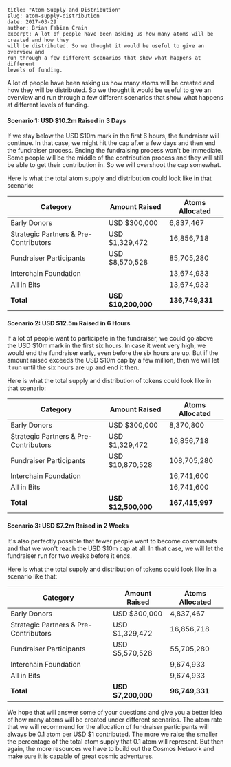 ~~~
title: "Atom Supply and Distribution"
slug: atom-supply-distribution
date: 2017-03-29
author: Brian Fabian Crain
excerpt: A lot of people have been asking us how many atoms will be created and how they
will be distributed. So we thought it would be useful to give an overview and
run through a few different scenarios that show what happens at different
levels of funding.
~~~

A lot of people have been asking us how many atoms will be created and how they
will be distributed. So we thought it would be useful to give an overview and
run through a few different scenarios that show what happens at different
levels of funding.

#### Scenario 1: USD $10.2m Raised in 3 Days  
If we stay below the USD $10m mark in the first 6 hours, the fundraiser will
continue. In that case, we might hit the cap after a few days and then end the
fundraiser process. Ending the fundraising process won't be immediate. Some
people will be the middle of the contribution process and they will still be
able to get their contribution in. So we will overshoot the cap somewhat.

Here is what the total atom supply and distribution could look like in that
scenario:

| Category                              | Amount Raised       | Atoms Allocated |
|---------------------------------------|---------------------|-----------------|
| Early Donors                          | USD $300,000        | 6,837,467       |
| Strategic Partners & Pre-Contributors | USD $1,329,472      | 16,856,718      |
| Fundraiser Participants               | USD $8,570,528      | 85,705,280      |
| Interchain Foundation                 |                     | 13,674,933      |
| All in Bits                           |                     | 13,674,933      |
| **Total**                             | **USD $10,200,000** | **136,749,331** |

#### Scenario 2: USD $12.5m Raised in 6 Hours  
If a lot of people want to participate in the fundraiser, we could go above the
USD $10m mark in the first six hours. In case it went very high, we would end
the fundraiser early, even before the six hours are up. But if the amount
raised exceeds the USD $10m cap by a few million, then we will let it run until
the six hours are up and end it then.

Here is what the total supply and distribution of tokens could look like in
that scenario:

| Category                              | Amount Raised       | Atoms Allocated |
|---------------------------------------|---------------------|-----------------|
| Early Donors                          | USD $300,000        | 8,370,800       |
| Strategic Partners & Pre-Contributors | USD $1,329,472      | 16,856,718      |
| Fundraiser Participants               | USD $10,870,528     | 108,705,280     |
| Interchain Foundation                 |                     | 16,741,600      |
| All in Bits                           |                     | 16,741,600      |
| **Total**                             | **USD $12,500,000** | **167,415,997** |

#### Scenario 3: USD $7.2m Raised in 2 Weeks  
It's also perfectly possible that fewer people want to become cosmonauts and
that we won't reach the USD $10m cap at all. In that case, we will let the
fundraiser run for two weeks before it ends.

Here is what the total supply and distribution of tokens could look like in a
scenario like that:

| Category                              | Amount Raised       | Atoms Allocated |
|---------------------------------------|---------------------|-----------------|
| Early Donors                          | USD $300,000        | 4,837,467       |
| Strategic Partners & Pre-Contributors | USD $1,329,472      | 16,856,718      |
| Fundraiser Participants               | USD $5,570,528      | 55,705,280      |
| Interchain Foundation                 |                     | 9,674,933       |
| All in Bits                           |                     | 9,674,933       |
| **Total**                             | **USD $7,200,000**  | **96,749,331**  |

We hope that will answer some of your questions and give you a better idea of
how many atoms will be created under different scenarios. The atom rate that we
will recommend for the allocation of fundraiser participants will always be 0.1
atom per USD $1 contributed. The more we raise the smaller the percentage of
the total atom supply that 0.1 atom will represent. But then again, the more
resources we have to build out the Cosmos Network and make sure it is capable
of great cosmic adventures.
